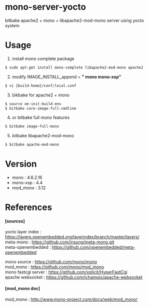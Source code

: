 # mono-server-yocto
bitbake apache2 + mono + libapache2-mod-mono server using yocto system

# Usage  

1. install mono complete package
```bash
$ sudo apt-get install mono-complete libapache2-mod-mono apache2
```
2. modify IMAGE_INSTALL_append = **" mono mono-xsp"**
```bash
$ vi {build-home}/conf/local.conf
```
3. bikbake for apache2 + mono
```bash
$ source oe-init-build-env
$ bitbake core-image-full-cmdline
```
4. or bitbake full mono features
```bash
$ bitbake image-full-mono
```
5. bitbake libapache2-mod-mono
```bash
$ bitbake apache-mod-mono
```

# Version

* mono : 4.6.2.16
* mono-xsp : 4.4
* mod_mono : 3.12

# References

#### [sources]  
yocto layer index : https://layers.openembedded.org/layerindex/branch/master/layers/    
meta-mono : https://github.com/insung/meta-mono.git    
meta-openembedded : https://github.com/openembedded/meta-openembedded    

mono source : https://github.com/mono/mono    
mod_mono : https://github.com/mono/mod_mono    
mono fastcgi server : https://github.com/xplicit/HyperFastCgi    
apache websocket : https://github.com/jchampio/apache-websocket    

#### [mod_mono doc]  
mod_mono : http://www.mono-project.com/docs/web/mod_mono/
